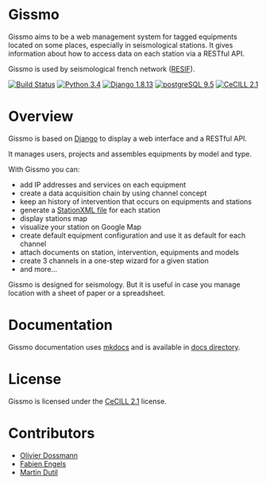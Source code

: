 # Gissmo

Gissmo aims to be a web management system for tagged equipments located on some places, especially in seismological stations. It gives information about how to access data on each station via a RESTful API.

Gissmo is used by seismological french network ([RESIF](http://www.resif.fr/)).

[![Build Status](https://travis-ci.org/eost/gissmo.svg?branch=dev)](https://travis-ci.org/eost/gissmo)
[![Python 3.4](https://img.shields.io/badge/python-3.4-green.svg)](http://python.org/)
[![Django 1.8.13](https://img.shields.io/badge/django-1.8.13-green.svg)](http://djangoproject.com/)
[![postgreSQL 9.5](https://img.shields.io/badge/postgreSQL-9.5-green.svg)](http://postgresql.org/)
[![CeCILL 2.1](https://img.shields.io/badge/License-CeCILL-blue.svg)](http://www.cecill.info/licences/Licence_CeCILL_V2.1-en.html)

# Overview

Gissmo is based on [Django](http://djangoproject.com/) to display a web interface and a RESTful API.

It manages users, projects and assembles equipments by model and type.

With Gissmo you can:

  * add IP addresses and services on each equipment
  * create a data acquisition chain by using channel concept
  * keep an history of intervention that occurs on equipments and stations
  * generate a [StationXML file](http://www.fdsn.org/xml/station/) for each station
  * display stations map
  * visualize your station on Google Map
  * create default equipment configuration and use it as default for each channel
  * attach documents on station, intervention, equipments and models
  * create 3 channels in a one-step wizard for a given station
  * and more…

Gissmo is designed for seismology. But it is useful in case you manage location with a sheet of paper or a spreadsheet.

# Documentation

Gissmo documentation uses [mkdocs](http://www.mkdocs.org/) and is available in [docs directory](./docs/).

# License

Gissmo is licensed under the [CeCILL 2.1](./LICENSE) license.

# Contributors

* [Olivier Dossmann](https://github.com/blankoworld)
* [Fabien Engels](https://github.com/fabienengels)
* [Martin Dutil](https://github.com/mdutil)
